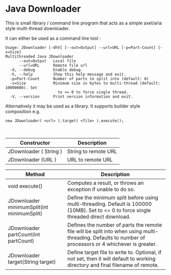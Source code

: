 
# Java Downloader


This is small library / command line program that acts as a simple axel/aria style multi-thread downloader.

It can either be used as a command line tool :

```
Usage: JDownloader [-dhV] [--out=Output] --url=URL [-p=Part-Count] [-s=Size]
Multithreaded Java JDownloader
      --out=Output   Local file
      --url=URL      Remote file url
  -d, --debug        Enable debug.
  -h, --help         Show this help message and exit.
  -p=Part-Count      Number of parts to split into (default: 8)
  -s=Size            Minimum size in bytes to multi-thread (default: 10000000). Set
                       to <= 0 to force single thread.
  -V, --version      Print version information and exit.
```

Alternatively it may be used as a library. It supports builder style composition e.g.

```
new JDownloader( <url> ).target( <file> ).execute();
```
<br/>

| Constructor | Description |
| --- | --- |
| JDownloader ( String ) | String to remote URL |
| JDownloader (URL ) | URL to remote URL |


| Method | Description |
| --- | --- |
| void execute() | Computes a result, or throws an exception if unable to do so. |
| JDownloader minimumSplit(int minimumSplit) | Define the minimum split before using multi-threading. Default is 100000 (10MB). Set to <= 0 to force single threaded direct download. |
| JDownloader 	partCount(int partCount) | Defines the number of parts the remote file will be split into when using multi-threading. Defaults to number of processors or 4 whichever is greater.
| JDownloader 	target(String target) | Define target file to write to. Optional, if not set, then it will default to working directory and final filename of remote.|




